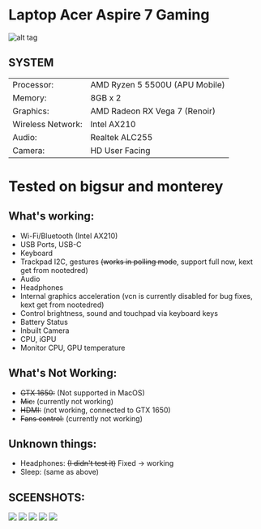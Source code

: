 # Laptop Acer Aspire 7 Gaming

![alt tag](/images/laptopacergamingaspire.png)

## SYSTEM

|                   |                                |
| ----------------- | ------------------------------ |
| Processor:        | AMD Ryzen 5 5500U (APU Mobile) |
| Memory:           | 8GB x 2                        |
| Graphics:         | AMD Radeon RX Vega 7 (Renoir)  |
| Wireless Network: | Intel AX210                    |
| Audio:            | Realtek ALC255                 |
| Camera:           | HD User Facing                 |

# Tested on bigsur and monterey

## What's working:

- Wi-Fi/Bluetooth (Intel AX210)
- USB Ports, USB-C
- Keyboard
- Trackpad I2C, gestures ~~(works in polling mode~~, support full now, kext get from nootedred)
- Audio
- Headphones
- Internal graphics acceleration (vcn is currently disabled for bug fixes, kext get from nootedred)
- Control brightness, sound and touchpad via keyboard keys
- Battery Status
- Inbuilt Camera
- CPU, iGPU
- Monitor CPU, GPU temperature

## What's Not Working:

- ~~GTX 1650:~~ (Not supported in MacOS)
- ~~Mic:~~ (currently not working)
- ~~HDMI:~~ (not working, connected to GTX 1650)
- ~~Fans control:~~ (currently not working)

## Unknown things:

- Headphones: ~~(I didn't test it)~~ Fixed -> working
- Sleep: (same as above)

## SCEENSHOTS:

![](images/img6.png)
![](images/img5.png)
![](images/img7.png)
![](images/img3.png)
![](images/img4.png)
